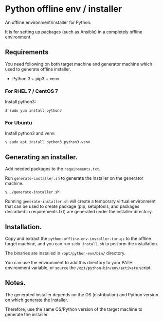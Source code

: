# Python offline env / installer

An offline environment/installer for Python.

It is for setting up packages (such as Ansible) in a completely offline environment.

## Requirements

You need following on both target machine and generator machine which used to generate offline installer.

* Python 3 + pip3 + venv

### For RHEL 7 / CentOS 7

Install python3:

    $ sudo yum install python3
    
### For Ubuntu

Install python3 and venv:

    $ sudo apt install python3 python3-venv        

## Generating an installer.

Add needed packages to the `requirements.txt`.

Run `generate-installer.sh` to generate the installer on the generator machine.

    $ ./generate-installer.sh

Running `generate-installer.sh` will create a temporary virtual environment that can be used to create package (pip, setuptools, and packages described in requirements.txt) are generated under the installer directory.

## Installation.

Copy and extract the `python-offline-env-installer.tar.gz` to the offline target machine, and you can run `sudo install.sh` to perform the installation.

The binaries are installed in `/opt/python-env/bin/` directory.

You can use the environment to add this directory to your PATH environment variable, or `source` the `/opt/python-bin/env/activate` script.

## Notes.

The generated installer depends on the OS (distribution) and Python version on which generate the installer.

Therefore, use the same OS/Python version of the target machine to generate the installer.
